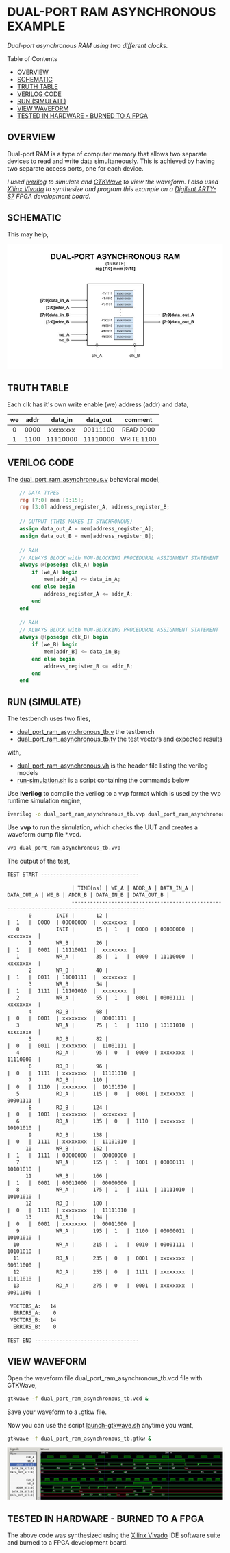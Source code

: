 # DUAL-PORT RAM ASYNCHRONOUS EXAMPLE

_Dual-port asynchronous RAM using two different clocks._

Table of Contents

* [OVERVIEW](https://github.com/JeffDeCola/my-verilog-examples/tree/master/sequential-logic/memory/dual_port_ram_asynchronous#overview)
* [SCHEMATIC](https://github.com/JeffDeCola/my-verilog-examples/tree/master/sequential-logic/memory/dual_port_ram_asynchronous#schematic)
* [TRUTH TABLE](https://github.com/JeffDeCola/my-verilog-examples/tree/master/sequential-logic/memory/dual_port_ram_asynchronous#truth-table)
* [VERILOG CODE](https://github.com/JeffDeCola/my-verilog-examples/tree/master/sequential-logic/memory/dual_port_ram_asynchronous#verilog-code)
* [RUN (SIMULATE)](https://github.com/JeffDeCola/my-verilog-examples/tree/master/sequential-logic/memory/dual_port_ram_asynchronous#run-simulate)
* [VIEW WAVEFORM](https://github.com/JeffDeCola/my-verilog-examples/tree/master/sequential-logic/memory/dual_port_ram_asynchronous#view-waveform)
* [TESTED IN HARDWARE - BURNED TO A FPGA](https://github.com/JeffDeCola/my-verilog-examples/tree/master/sequential-logic/memory/dual_port_ram_asynchronous#tested-in-hardware---burned-to-a-fpga)

## OVERVIEW

Dual-port RAM is a type of computer memory that allows
two separate devices to read and write data simultaneously.
This is achieved by having two separate access ports, one for each device.

_I used
[iverilog](https://github.com/JeffDeCola/my-cheat-sheets/tree/master/hardware/tools/simulation/iverilog-cheat-sheet)
to simulate and
[GTKWave](https://github.com/JeffDeCola/my-cheat-sheets/tree/master/hardware/tools/simulation/gtkwave-cheat-sheet)
to view the waveform. I also used
[Xilinx Vivado](https://github.com/JeffDeCola/my-cheat-sheets/tree/master/hardware/tools/synthesis/xilinx-vivado-cheat-sheet)
to synthesize and program this example on a
[Digilent ARTY-S7](https://github.com/JeffDeCola/my-cheat-sheets/tree/master/hardware/development/fpga-development-boards/digilent-arty-s7-cheat-sheet)
FPGA development board._

## SCHEMATIC

This may help,

![IMAGE - dual_port_ram_asynchronous.jpg - IMAGE](../../../docs/pics/sequential-logic/dual_port_ram_asynchronous.jpg)

## TRUTH TABLE

Each clk has it's own write enable (we) address (addr) and data,

| we    | addr | data_in  | data_out | comment     |
|:-----:|:----:|:--------:|:--------:|:-----------:|
| 0     | 0000 | xxxxxxxx | 00111100 | READ 0000   |
| 1     | 1100 | 11110000 | 11110000 | WRITE 1100  |

## VERILOG CODE

The
[dual_port_ram_asynchronous.v](https://github.com/JeffDeCola/my-verilog-examples/blob/master/sequential-logic/memory/dual_port_ram_asynchronous/dual_port_ram_asynchronous.v)
behavioral model,

```verilog
    // DATA TYPES
    reg [7:0] mem [0:15];
    reg [3:0] address_register_A, address_register_B;

    // OUTPUT (THIS MAKES IT SYNCHRONOUS)
    assign data_out_A = mem[address_register_A];
    assign data_out_B = mem[address_register_B];

    // RAM
    // ALWAYS BLOCK with NON-BLOCKING PROCEDURAL ASSIGNMENT STATEMENT
    always @(posedge clk_A) begin
        if (we_A) begin
            mem[addr_A] <= data_in_A;
        end else begin
            address_register_A <= addr_A;
        end
    end

    // RAM
    // ALWAYS BLOCK with NON-BLOCKING PROCEDURAL ASSIGNMENT STATEMENT
    always @(posedge clk_B) begin
        if (we_B) begin
            mem[addr_B] <= data_in_B;
        end else begin
            address_register_B <= addr_B;
        end
    end
```

## RUN (SIMULATE)

The testbench uses two files,

* [dual_port_ram_asynchronous_tb.v](https://github.com/JeffDeCola/my-verilog-examples/blob/master/sequential-logic/memory/dual_port_ram_asynchronous/dual_port_ram_asynchronous_tb.v)
  the testbench
* [dual_port_ram_asynchronous_tb.tv](https://github.com/JeffDeCola/my-verilog-examples/blob/master/sequential-logic/memory/dual_port_ram_asynchronous/dual_port_ram_asynchronous_tb.tv)
  the test vectors and expected results

with,

* [dual_port_ram_asynchronous.vh](https://github.com/JeffDeCola/my-verilog-examples/blob/master/sequential-logic/memory/dual_port_ram_asynchronous/dual_port_ram_asynchronous.vh)
  is the header file listing the verilog models
* [run-simulation.sh](https://github.com/JeffDeCola/my-verilog-examples/blob/master/sequential-logic/memory/dual_port_ram_asynchronous/run-simulation.sh)
  is a script containing the commands below

Use **iverilog** to compile the verilog to a vvp format
which is used by the vvp runtime simulation engine,

```bash
iverilog -o dual_port_ram_asynchronous_tb.vvp dual_port_ram_asynchronous_tb.v dual_port_ram_asynchronous.vh
```

Use **vvp** to run the simulation, which checks the UUT
and creates a waveform dump file *.vcd.

```bash
vvp dual_port_ram_asynchronous_tb.vvp
```

The output of the test,

```text
TEST START --------------------------------

                     | TIME(ns) | WE_A | ADDR_A | DATA_IN_A | DATA_OUT_A | WE_B | ADDR_B | DATA_IN_B | DATA_OUT_B |
                     ----------------------------------------------------------------------------------------------
       0        INIT |       12 |                                        |  1   |  0000  | 00000000  |  xxxxxxxx  |
   0            INIT |       15 |  1   |  0000  | 00000000  |  xxxxxxxx  |
       1        WR_B |       26 |                                        |  1   |  0001  | 11110011  |  xxxxxxxx  |
   1            WR_A |       35 |  1   |  0000  | 11110000  |  xxxxxxxx  |
       2        WR_B |       40 |                                        |  1   |  0011  | 11001111  |  xxxxxxxx  |
       3        WR_B |       54 |                                        |  1   |  1111  | 11101010  |  xxxxxxxx  |
   2            WR_A |       55 |  1   |  0001  | 00001111  |  xxxxxxxx  |
       4        RD_B |       68 |                                        |  0   |  0001  | xxxxxxxx  |  00001111  |
   3            WR_A |       75 |  1   |  1110  | 10101010  |  xxxxxxxx  |
       5        RD_B |       82 |                                        |  0   |  0011  | xxxxxxxx  |  11001111  |
   4            RD_A |       95 |  0   |  0000  | xxxxxxxx  |  11110000  |
       6        RD_B |       96 |                                        |  0   |  1111  | xxxxxxxx  |  11101010  |
       7        RD_B |      110 |                                        |  0   |  1110  | xxxxxxxx  |  10101010  |
   5            RD_A |      115 |  0   |  0001  | xxxxxxxx  |  00001111  |
       8        RD_B |      124 |                                        |  0   |  1001  | xxxxxxxx  |  xxxxxxxx  |
   6            RD_A |      135 |  0   |  1110  | xxxxxxxx  |  10101010  |
       9        RD_B |      138 |                                        |  0   |  1111  | xxxxxxxx  |  11101010  |
      10        WR_B |      152 |                                        |  1   |  1111  | 00000000  |  00000000  |
   7            WR_A |      155 |  1   |  1001  | 00000111  |  10101010  |
      11        WR_B |      166 |                                        |  1   |  0001  | 00011000  |  00000000  |
   8            WR_A |      175 |  1   |  1111  | 11111010  |  10101010  |
      12        RD_B |      180 |                                        |  0   |  1111  | xxxxxxxx  |  11111010  |
      13        RD_B |      194 |                                        |  0   |  0001  | xxxxxxxx  |  00011000  |
   9            WR_A |      195 |  1   |  1100  | 00000011  |  10101010  |
  10            WR_A |      215 |  1   |  0010  | 00001111  |  10101010  |
  11            RD_A |      235 |  0   |  0001  | xxxxxxxx  |  00011000  |
  12            RD_A |      255 |  0   |  1111  | xxxxxxxx  |  11111010  |
  13            RD_A |      275 |  0   |  0001  | xxxxxxxx  |  00011000  |

 VECTORS_A:   14
  ERRORS_A:    0
 VECTORS_B:   14
  ERRORS_B:    0

TEST END ----------------------------------
```

## VIEW WAVEFORM

Open the waveform file dual_port_ram_asynchronous_tb.vcd file with GTKWave,

```bash
gtkwave -f dual_port_ram_asynchronous_tb.vcd &
```

Save your waveform to a .gtkw file.

Now you can use the script
[launch-gtkwave.sh](https://github.com/JeffDeCola/my-verilog-examples/blob/master/launch-GTKWave-script/launch-gtkwave.sh)
anytime you want,

```bash
gtkwave -f dual_port_ram_asynchronous_tb.gtkw &
```

![dual_port_ram_asynchronous-waveform.jpg](../../../docs/pics/sequential-logic/dual_port_ram_asynchronous-waveform.jpg)

## TESTED IN HARDWARE - BURNED TO A FPGA

The above code was synthesized using the
[Xilinx Vivado](https://github.com/JeffDeCola/my-cheat-sheets/tree/master/hardware/tools/synthesis/xilinx-vivado-cheat-sheet)
IDE software suite and burned to a FPGA development board.
